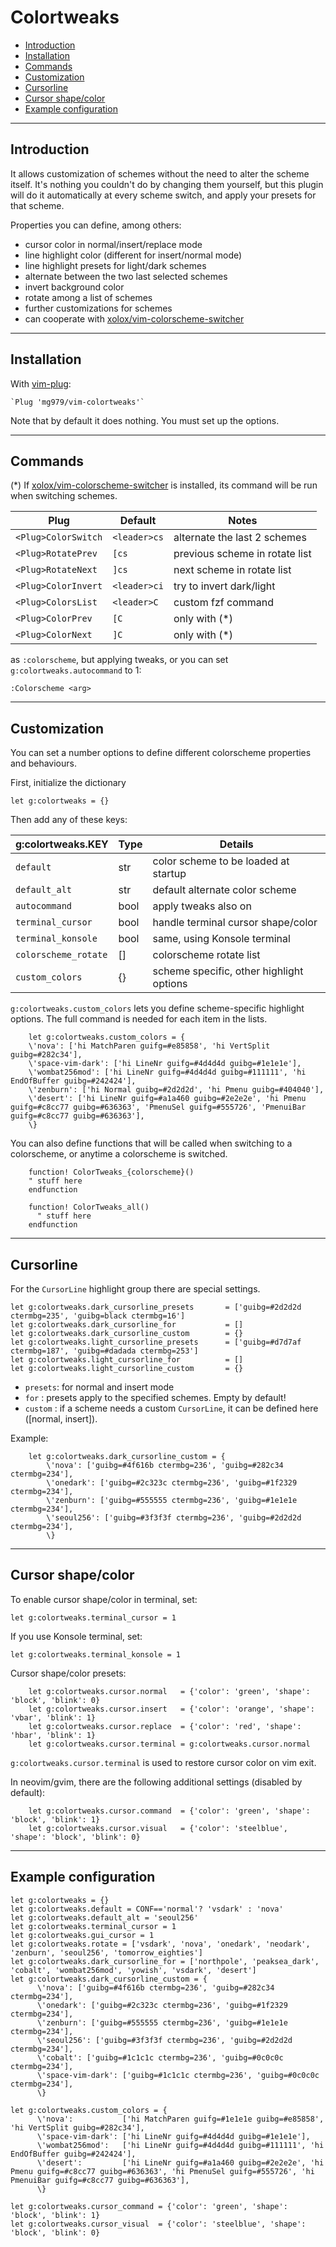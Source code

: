 # Colortweaks

<!-- vim-markdown-toc GFM -->

* [Introduction](#introduction)
* [Installation](#installation)
* [Commands](#commands)
* [Customization](#customization)
* [Cursorline](#cursorline)
* [Cursor shape/color](#cursor-shapecolor)
* [Example configuration](#example-configuration)

<!-- vim-markdown-toc -->

---

## Introduction

It allows customization of schemes without the need to alter the scheme itself.
It's nothing you couldn't do by changing them yourself, but this plugin will
do it automatically at every scheme switch, and apply your presets for that
scheme.

Properties you can define, among others:

* cursor color in normal/insert/replace mode
* line highlight color (different for insert/normal mode)
* line highlight presets for light/dark schemes
* alternate between the two last selected schemes
* invert background color
* rotate among a list of schemes
* further customizations for schemes
* can cooperate with [xolox/vim-colorscheme-switcher](https://github.com/xolox/vim-colorscheme-switcher)



---

## Installation

With [vim-plug](https://github.com/junegunn/vim-plug):

    `Plug 'mg979/vim-colortweaks'`


Note that by default it does nothing. You must set up the options.


---

## Commands

(*) If [xolox/vim-colorscheme-switcher](https://github.com/xolox/vim-colorscheme-switcher) is installed, its command will be run when switching schemes.

|Plug                               | Default     | Notes                     |
|-|-|-|
|`<Plug>ColorSwitch`                | `<leader>cs`  | alternate the last 2 schemes|
|`<Plug>RotatePrev`                 | `[cs`         |previous scheme in rotate list|
|`<Plug>RotateNext`                 | `]cs`         |next scheme in rotate list|
|`<Plug>ColorInvert`                | `<leader>ci`  | try to invert dark/light|
|`<Plug>ColorsList`                 | `<leader>C`   | custom fzf command|
|`<Plug>ColorPrev`                  | `[C`          | only with (*)|
|`<Plug>ColorNext`                  | `]C`          | only with (*)|

as `:colorscheme`, but applying tweaks, or you can set `g:colortweaks.autocommand` to 1:

    :Colorscheme <arg>


---

## Customization

You can set a number options to define different colorscheme properties and
behaviours.

First, initialize the dictionary

    let g:colortweaks = {}


Then add any of these keys:

|g:colortweaks.KEY               | Type |     Details                      |
|-|-|-|
|`default`                         | str  | color scheme to be loaded at startup |
|`default_alt`                     | str  | default alternate color scheme |
|`autocommand`                     | bool | apply tweaks also on |Colorscheme| autocommand |
|`terminal_cursor`                 | bool | handle terminal cursor shape/color |
|`terminal_konsole`                | bool | same, using Konsole terminal |
|`colorscheme_rotate`              |  []  | colorscheme rotate list |
|`custom_colors`                   |  {}  | scheme specific, other highlight options |

`g:colortweaks.custom_colors` lets you define scheme-specific highlight options. The full command is needed for each item in the lists.

```
    let g:colortweaks.custom_colors = {
    \'nova': ['hi MatchParen guifg=#e85858', 'hi VertSplit guibg=#282c34'],
    \'space-vim-dark': ['hi LineNr guifg=#4d4d4d guibg=#1e1e1e'],
    \'wombat256mod': ['hi LineNr guifg=#4d4d4d guibg=#111111', 'hi EndOfBuffer guibg=#242424'],
    \'zenburn': ['hi Normal guibg=#2d2d2d', 'hi Pmenu guibg=#404040'],
    \'desert': ['hi LineNr guifg=#a1a460 guibg=#2e2e2e', 'hi Pmenu guifg=#c8cc77 guibg=#636363', 'PmenuSel guifg=#555726', 'PmenuiBar guifg=#c8cc77 guibg=#636363'],
    \}
```

You can also define functions that will be called when switching to a
colorscheme, or anytime a colorscheme is switched.

```
    function! ColorTweaks_{colorscheme}()
    " stuff here
    endfunction

    function! ColorTweaks_all()
      " stuff here
    endfunction
```


---

## Cursorline

For the `CursorLine` highlight group there are special settings.

```
let g:colortweaks.dark_cursorline_presets       = ['guibg=#2d2d2d ctermbg=235', 'guibg=black ctermbg=16']
let g:colortweaks.dark_cursorline_for           = []
let g:colortweaks.dark_cursorline_custom        = {}
let g:colortweaks.light_cursorline_presets      = ['guibg=#d7d7af ctermbg=187', 'guibg=#dadada ctermbg=253']
let g:colortweaks.light_cursorline_for          = []
let g:colortweaks.light_cursorline_custom       = {}
```

- `presets`: for normal and insert mode
- `for`    : presets apply to the specified schemes. Empty by default!
- `custom` : if a scheme needs a custom `CursorLine`, it can be defined here ([normal, insert]).

Example:

```
    let g:colortweaks.dark_cursorline_custom = {
        \'nova': ['guibg=#4f616b ctermbg=236', 'guibg=#282c34 ctermbg=234'],
        \'onedark': ['guibg=#2c323c ctermbg=236', 'guibg=#1f2329 ctermbg=234'],
        \'zenburn': ['guibg=#555555 ctermbg=236', 'guibg=#1e1e1e ctermbg=234'],
        \'seoul256': ['guibg=#3f3f3f ctermbg=236', 'guibg=#2d2d2d ctermbg=234'],
        \}
```

---

## Cursor shape/color

To enable cursor shape/color in terminal, set:

    let g:colortweaks.terminal_cursor = 1

If you use Konsole terminal, set:

    let g:colortweaks.terminal_konsole = 1


Cursor shape/color presets:

```
    let g:colortweaks.cursor.normal   = {'color': 'green', 'shape': 'block', 'blink': 0}
    let g:colortweaks.cursor.insert   = {'color': 'orange', 'shape': 'vbar', 'blink': 1}
    let g:colortweaks.cursor.replace  = {'color': 'red', 'shape': 'hbar', 'blink': 1}
    let g:colortweaks.cursor.terminal = g:colortweaks.cursor.normal
```

`g:colortweaks.cursor.terminal` is used to restore cursor color on vim exit.


In neovim/gvim, there are the following additional settings (disabled by default):

```
    let g:colortweaks.cursor.command  = {'color': 'green', 'shape': 'block', 'blink': 1}
    let g:colortweaks.cursor.visual   = {'color': 'steelblue', 'shape': 'block', 'blink': 0}
```

---

## Example configuration

```
let g:colortweaks = {}
let g:colortweaks.default = CONF=='normal'? 'vsdark' : 'nova'
let g:colortweaks.default_alt = 'seoul256'
let g:colortweaks.terminal_cursor = 1
let g:colortweaks.gui_cursor = 1
let g:colortweaks.rotate = ['vsdark', 'nova', 'onedark', 'neodark', 'zenburn', 'seoul256', 'tomorrow_eighties']
let g:colortweaks.dark_cursorline_for = ['northpole', 'peaksea_dark', 'cobalt', 'wombat256mod', 'yowish', 'vsdark', 'desert']
let g:colortweaks.dark_cursorline_custom = {
      \'nova': ['guibg=#4f616b ctermbg=236', 'guibg=#282c34 ctermbg=234'],
      \'onedark': ['guibg=#2c323c ctermbg=236', 'guibg=#1f2329 ctermbg=234'],
      \'zenburn': ['guibg=#555555 ctermbg=236', 'guibg=#1e1e1e ctermbg=234'],
      \'seoul256': ['guibg=#3f3f3f ctermbg=236', 'guibg=#2d2d2d ctermbg=234'],
      \'cobalt': ['guibg=#1c1c1c ctermbg=236', 'guibg=#0c0c0c ctermbg=234'],
      \'space-vim-dark': ['guibg=#1c1c1c ctermbg=236', 'guibg=#0c0c0c ctermbg=234'],
      \}

let g:colortweaks.custom_colors = {
      \'nova':           ['hi MatchParen guifg=#1e1e1e guibg=#e85858', 'hi VertSplit guibg=#282c34'],
      \'space-vim-dark': ['hi LineNr guifg=#4d4d4d guibg=#1e1e1e'],
      \'wombat256mod':   ['hi LineNr guifg=#4d4d4d guibg=#111111', 'hi EndOfBuffer guibg=#242424'],
      \'desert':         ['hi LineNr guifg=#a1a460 guibg=#2e2e2e', 'hi Pmenu guifg=#c8cc77 guibg=#636363', 'hi PmenuSel guifg=#555726', 'hi PmenuiBar guifg=#c8cc77 guibg=#636363'],
      \}

let g:colortweaks.cursor_command = {'color': 'green', 'shape': 'block', 'blink': 1}
let g:colortweaks.cursor_visual  = {'color': 'steelblue', 'shape': 'block', 'blink': 0}
```

